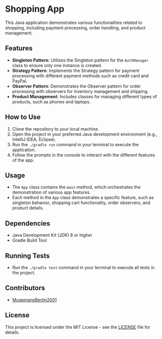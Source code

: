 # Shopping App

This Java application demonstrates various functionalities related to shopping, including payment processing, order handling, and product management.

## Features

- **Singleton Pattern**: Utilizes the Singleton pattern for the `AuthManager` class to ensure only one instance is created.
- **Strategy Pattern**: Implements the Strategy pattern for payment processing with different payment methods such as credit card and PayPal.
- **Observer Pattern**: Demonstrates the Observer pattern for order processing with observers for inventory management and shipping.
- **Product Management**: Includes classes for managing different types of products, such as phones and laptops.

## How to Use

1. Clone the repository to your local machine.
2. Open the project in your preferred Java development environment (e.g., IntelliJ IDEA, Eclipse).
3. Run the `./gradle run` command in your terminal to execute the application.
4. Follow the prompts in the console to interact with the different features of the app.

## Usage

- The `App` class contains the `main` method, which orchestrates the demonstration of various app features.
- Each method in the `App` class demonstrates a specific feature, such as singleton behavior, shopping cart functionality, order observers, and product details.

## Dependencies

- Java Development Kit (JDK) 8 or higher
- Gradle Build Tool

## Running Tests

- Run the `./gradle test` command in your terminal to execute all tests in the project.

## Contributors

- [MugemaneBertin2001](https://github.com/MugemaneBertin2001)

## License

This project is licensed under the MIT License - see the [LICENSE](./LICENSE) file for details.
